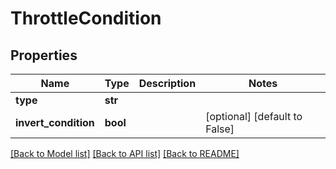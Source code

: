 # ThrottleCondition

## Properties
Name | Type | Description | Notes
------------ | ------------- | ------------- | -------------
**type** | **str** |  | 
**invert_condition** | **bool** |  | [optional] [default to False]

[[Back to Model list]](../README.md#documentation-for-models) [[Back to API list]](../README.md#documentation-for-api-endpoints) [[Back to README]](../README.md)


